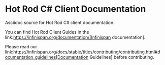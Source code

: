 # Hot Rod C# Client Documentation

Asciidoc source for Hot Rod C# client documentation.

You can find Hot Rod Client Guides in the link:https://infinispan.org/documentation/[Infinispan documentation].

Please read our link:https://infinispan.org/docs/stable/titles/contributing/contributing.html#documentation_guidelines[Documentation Guidelines] before contributing.
